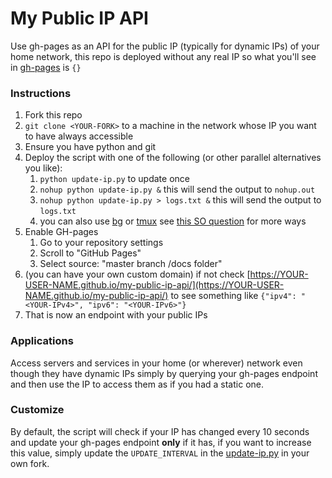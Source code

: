 # My Public IP API
Use gh-pages as an API for the public IP (typically for dynamic IPs) of your home network, this repo is deployed without any real IP so what you'll see in [gh-pages](https://msramalho.github.io/my-public-ip-api/) is `{}`

### Instructions
1. Fork this repo
2. `git clone <YOUR-FORK>` to a machine in the network whose IP you want to have always accessible
3. Ensure you have python and git
4. Deploy the script with one of the following (or other parallel alternatives you like): 
   1. `python update-ip.py` to update once
   2. `nohup python update-ip.py &` this will send the output to `nohup.out`
   3. `nohup python update-ip.py > logs.txt &` this will send the output to `logs.txt`
   4. you can also use [bg](https://linux.die.net/man/1/bg) or [tmux](https://linux.die.net/man/1/tmux) see [this SO question](https://askubuntu.com/questions/8653/how-to-keep-processes-running-after-ending-ssh-session) for more ways
5. Enable GH-pages
   1. Go to your repository settings 
   2. Scroll to "GitHub Pages"
   3. Select source: "master branch /docs folder"
6. (you can have your own custom domain) if not check [https://YOUR-USER-NAME.github.io/my-public-ip-api/](https://YOUR-USER-NAME.github.io/my-public-ip-api/) to see something like `{"ipv4": "<YOUR-IPv4>", "ipv6": "<YOUR-IPv6>"}`
7. That is now an endpoint with your public IPs


### Applications
Access servers and services in your home (or wherever) network even though they have dynamic IPs simply by querying your gh-pages endpoint and then use the IP to access them as if you had a static one.

### Customize
By default, the script will check if your IP has changed every 10 seconds and update your gh-pages endpoint **only** if it has, if you want to increase this value, simply update the `UPDATE_INTERVAL` in the [update-ip.py](update-ip.py) in your own fork. 